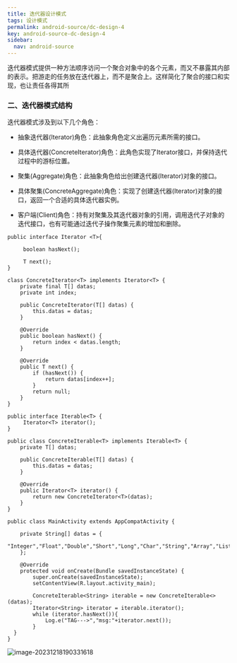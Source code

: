 ```yaml
---
title: 迭代器设计模式
tags: 设计模式
permalink: android-source/dc-design-4
key: android-source-dc-design-4
sidebar:
  nav: android-source
---
```


迭代器模式提供一种方法顺序访问一个聚合对象中的各个元素，而又不暴露其内部的表示。把游走的任务放在迭代器上，而不是聚合上。这样简化了聚合的接口和实现，也让责任各得其所

### 二、迭代器模式结构

迭代器模式涉及到以下几个角色：

- 抽象迭代器(Iterator)角色：此抽象角色定义出遍历元素所需的接口。

- 具体迭代器(ConcreteIterator)角色：此角色实现了Iterator接口，并保持迭代过程中的游标位置。

- 聚集(Aggregate)角色：此抽象角色给出创建迭代器(Iterator)对象的接口。

- 具体聚集(ConcreteAggregate)角色：实现了创建迭代器(Iterator)对象的接口，返回一个合适的具体迭代器实例。

- 客户端(Client)角色：持有对聚集及其迭代器对象的引用，调用迭代子对象的迭代接口，也有可能通过迭代子操作聚集元素的增加和删除。

<!--more-->

```
public interface Iterator <T>{

     boolean hasNext();

     T next();
}
```



```
class ConcreteIterator<T> implements Iterator<T> {
    private final T[] datas;
    private int index;

    public ConcreteIterator(T[] datas) {
        this.datas = datas;
    }

    @Override
    public boolean hasNext() {
        return index < datas.length;
    }

    @Override
    public T next() {
        if (hasNext()) {
            return datas[index++];
        }
        return null;
    }
}
```



```
public interface Iterable<T> {
     Iterator<T> iterator();
}
```



```
public class ConcreteIterable<T> implements Iterable<T> {
    private T[] datas;

    public ConcreteIterable(T[] datas) {
        this.datas = datas;
    }

    @Override
    public Iterator<T> iterator() {
        return new ConcreteIterator<T>(datas);
    }
}
```



```
public class MainActivity extends AppCompatActivity {

    private String[] datas = {
            "Integer","Float","Double","Short","Long","Char","String","Array","List"
    };

    @Override
    protected void onCreate(Bundle savedInstanceState) {
        super.onCreate(savedInstanceState);
        setContentView(R.layout.activity_main);

        ConcreteIterable<String> iterable = new ConcreteIterable<>(datas);
        Iterator<String> iterator = iterable.iterator();
        while (iterator.hasNext()){
            Log.e("TAG--->","msg:"+iterator.next());
        }
  }
}
```



![image-20231218190331618](http://dian-1259659162.cos.ap-nanjing.myqcloud.com/images/image-20231218190331618-20231218.png)
